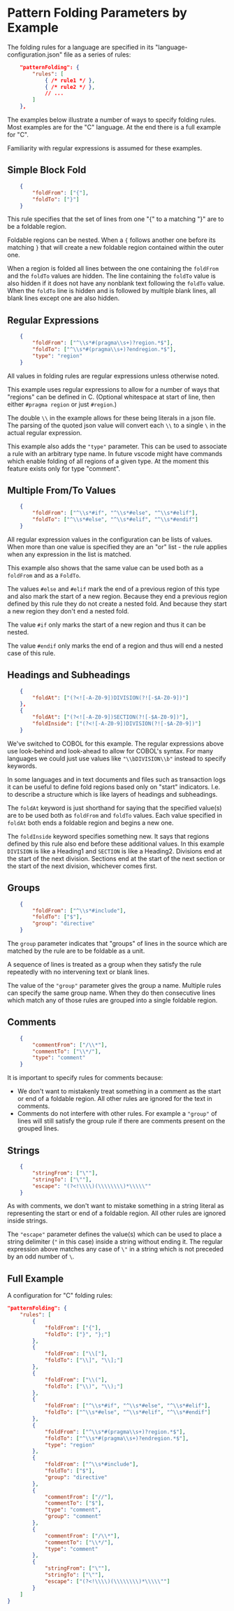 # Pattern Folding Parameters by Example

The folding rules for a language are specified in its "language-configuration.json" file as a series of rules:
```json
    "patternFolding": {
        "rules": [
            { /* rule1 */ },
            { /* rule2 */ },
            // ...
        ]
    },
```

The examples below illustrate a number of ways to specify folding rules. Most examples are for the "C" language. At the end there is a full example for "C".

Familiarity with regular expressions is assumed for these examples.

## Simple Block Fold
```json
    {
        "foldFrom": ["{"],
        "foldTo": ["}"]
    }
```
This rule specifies that the set of lines from one "{" to a matching "}" are to be a foldable region.

Foldable regions can be nested. When a `{` follows another one before its matching `}` that will create a new foldable region contained within the outer one.

When a region is folded all lines between the one containing the `foldFrom` and the `foldTo` values are hidden. The line containing the `foldTo` value is also hidden if it does not have any nonblank text following the `foldTo` value. When the `foldTo` line is hidden and is followed by multiple blank lines, all blank lines except one are also hidden.

## Regular Expressions
```json
    {
        "foldFrom": ["^\\s*#(pragma\\s+)?region.*$"],
        "foldTo": ["^\\s*#(pragma\\s+)?endregion.*$"],
        "type": "region"
    }
```
All values in folding rules are regular expressions unless otherwise noted.

This example uses regular expressions to allow for a number of ways that "regions" can be defined in C. (Optional whitespace at start of line, then either `#pragma region` or just `#region`.)

The double `\\` in the example allows for these being literals in a json file. The parsing of the quoted json value will convert each `\\` to a single `\` in the actual regular expression.

This example also adds the `"type"` parameter. This can be used to associate a rule with an arbitrary type name. In future vscode might have commands which enable folding of all regions of a given type. At the moment this feature exists only for type "comment".

## Multiple From/To Values
```json
    {
        "foldFrom": ["^\\s*#if", "^\\s*#else", "^\\s*#elif"],
        "foldTo": ["^\\s*#else", "^\\s*#elif", "^\\s*#endif"]
    }
```
All regular expression values in the configuration can be lists of values. When more than one value is specified they are an "or" list - the rule applies when any expression in the list is matched.

This example also shows that the same value can be used both as a `foldFrom` and as a `FoldTo`.

The values `#else` and `#elif` mark the end of a previous region of this type and also mark the start of a new region. Because they end a previous region defined by this rule they do not create a nested fold. And because they start a new region they don't end a nested fold.

The value `#if` only marks the start of a new region and thus it can be nested.

The value `#endif` only marks the end of a region and thus will end a nested case of this rule.

## Headings and Subheadings
```json
    {
        "foldAt": ["(?<![-A-Z0-9])DIVISION(?![-$A-Z0-9])"]
    },
    {
        "foldAt": ["(?<![-A-Z0-9])SECTION(?![-$A-Z0-9])"],
        "foldInside": ["(?<![-A-Z0-9])DIVISION(?![-$A-Z0-9])"]
    }
```
We've switched to COBOL for this example. The regular expressions above use look-behind and look-ahead to allow for COBOL's syntax. For many languages we could just use values like `"\\bDIVISION\\b"` instead to specify keywords.

In some languages and in text documents and files such as transaction logs it can be useful to define fold regions based only on "start" indicators. I.e. to describe a structure which is like layers of headings and subheadings.

The `foldAt` keyword is just shorthand for saying that the specified value(s) are to be used both as `foldFrom` and `foldTo` values. Each value specified in `foldAt` both ends a foldable region and begins a new one.

The `foldInside` keyword specifies something new. It says that regions defined by this rule also end before these additional values. In this example `DIVISION` is like a Heading1 and `SECTION` is like a Heading2. Divisions end at the start of the next division. Sections end at the start of the next section or the start of the next division, whichever comes first.

## Groups
```json
    {
        "foldFrom": ["^\\s*#include"],
        "foldTo": ["$"],
        "group": "directive"
    }
```
The `group` parameter indicates that "groups" of lines in the source which are matched by the rule are to be foldable as a unit.

A sequence of lines is treated as a group when they satisfy the rule repeatedly with no intervening text or blank lines.

The value of the `"group"` parameter gives the group a name. Multiple rules can specify the same group name. When they do then consecutive lines which match any of those rules are grouped into a single foldable region.

## Comments
```json
    {
        "commentFrom": ["/\\*"],
        "commentTo": ["\\*/"],
        "type": "comment"
    }
```
It is important to specify rules for comments because:
* We don't want to mistakenly treat something in a comment as the start or end of a foldable region. All other rules are ignored for the text in comments.
* Comments do not interfere with other rules. For example a `"group"` of lines will still satisfy the group rule if there are comments present on the grouped lines.

## Strings
```json
    {
        "stringFrom": ["\""],
        "stringTo": ["\""],
        "escape": "(?<!\\\\)(\\\\\\\\)*\\\\\""
    }
```
As with comments, we don't want to mistake something in a string literal as representing the start or end of a foldable region. All other rules are ignored inside strings.

The `"escape"` parameter defines the value(s) which can be used to place a string delimiter (`"` in this case) inside a string without ending it. The regular expression above matches any case of `\"` in a string which is not preceded by an odd number of `\`.

## Full Example

A configuration for "C" folding rules:
```json
"patternFolding": {
    "rules": [
        {
            "foldFrom": ["{"],
            "foldTo": ["}", "};"]
        },
        {
            "foldFrom": ["\\["],
            "foldTo": ["\\]", "\\];"]
        },
        {
            "foldFrom": ["\\("],
            "foldTo": ["\\)", "\\);"]
        },
        {
            "foldFrom": ["^\\s*#if", "^\\s*#else", "^\\s*#elif"],
            "foldTo": ["^\\s*#else", "^\\s*#elif", "^\\s*#endif"]
        },
        {
            "foldFrom": ["^\\s*#(pragma\\s+)?region.*$"],
            "foldTo": ["^\\s*#(pragma\\s+)?endregion.*$"],
            "type": "region"
        },
        {
            "foldFrom": ["^\\s*#include"],
            "foldTo": ["$"],
            "group": "directive"
        },
        {
            "commentFrom": ["//"],
            "commentTo": ["$"],
            "type": "comment",
            "group": "comment"
        },
        {
            "commentFrom": ["/\\*"],
            "commentTo": ["\\*/"],
            "type": "comment"
        },
        {
            "stringFrom": ["\""],
            "stringTo": ["\""],
            "escape": ["(?<!\\\\)(\\\\\\\\)*\\\\\""]
        }
    ]
}
```
